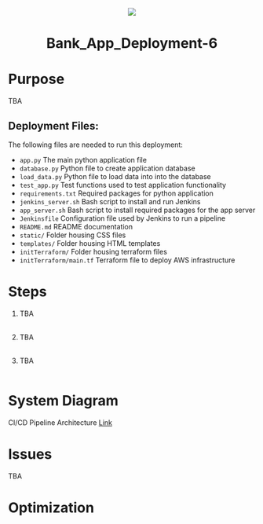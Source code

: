 <p align="center">
<img src="https://github.com/kura-labs-org/kuralabs_deployment_1/blob/main/Kuralogo.png">
</p>
<h1 align="center">Bank_App_Deployment-6<h1>

# Purpose

TBA

## Deployment Files:

The following files are needed to run this deployment:

- `app.py` The main python application file
- `database.py` Python file to create application database
- `load_data.py` Python file to load data into into the database
- `test_app.py` Test functions used to test application functionality
- `requirements.txt` Required packages for python application
- `jenkins_server.sh` Bash script to install and run Jenkins
- `app_server.sh` Bash script to install required packages for the app server
- `Jenkinsfile` Configuration file used by Jenkins to run a pipeline
- `README.md` README documentation
- `static/` Folder housing CSS files
- `templates/` Folder housing HTML templates
- `initTerraform/` Folder housing terraform files
- `initTerraform/main.tf` Terraform file to deploy AWS infrastructure

# Steps

1. TBA<br><br>

2. TBA<br><br>

3. TBA<br><br>

# System Diagram

CI/CD Pipeline Architecture [Link](https://github.com/kaedmond24/bank_app_deployment_6/blob/main/c4_deployment_6.png)

# Issues

TBA

# Optimization

